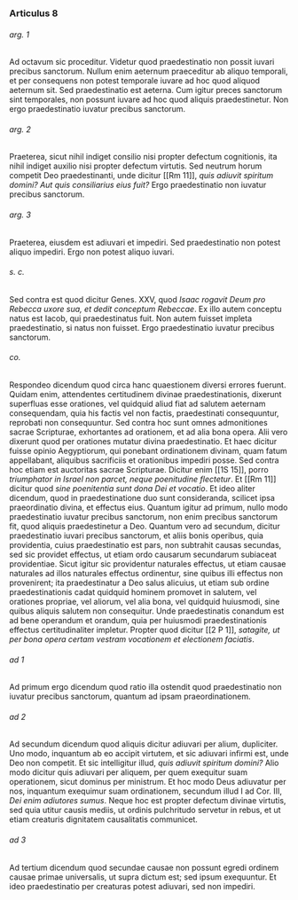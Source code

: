 ### Articulus 8

###### arg. 1
Ad octavum sic proceditur. Videtur quod praedestinatio non possit iuvari precibus sanctorum. Nullum enim aeternum praeceditur ab aliquo temporali, et per consequens non potest temporale iuvare ad hoc quod aliquod aeternum sit. Sed praedestinatio est aeterna. Cum igitur preces sanctorum sint temporales, non possunt iuvare ad hoc quod aliquis praedestinetur. Non ergo praedestinatio iuvatur precibus sanctorum.

###### arg. 2
Praeterea, sicut nihil indiget consilio nisi propter defectum cognitionis, ita nihil indiget auxilio nisi propter defectum virtutis. Sed neutrum horum competit Deo praedestinanti, unde dicitur [[Rm 11]], *quis adiuvit spiritum domini? Aut quis consiliarius eius fuit?* Ergo praedestinatio non iuvatur precibus sanctorum.

###### arg. 3
Praeterea, eiusdem est adiuvari et impediri. Sed praedestinatio non potest aliquo impediri. Ergo non potest aliquo iuvari.

###### s. c.
Sed contra est quod dicitur Genes. XXV, quod *Isaac rogavit Deum pro Rebecca uxore sua, et dedit conceptum Rebeccae*. Ex illo autem conceptu natus est Iacob, qui praedestinatus fuit. Non autem fuisset impleta praedestinatio, si natus non fuisset. Ergo praedestinatio iuvatur precibus sanctorum.

###### co.
Respondeo dicendum quod circa hanc quaestionem diversi errores fuerunt. Quidam enim, attendentes certitudinem divinae praedestinationis, dixerunt superfluas esse orationes, vel quidquid aliud fiat ad salutem aeternam consequendam, quia his factis vel non factis, praedestinati consequuntur, reprobati non consequuntur. Sed contra hoc sunt omnes admonitiones sacrae Scripturae, exhortantes ad orationem, et ad alia bona opera. Alii vero dixerunt quod per orationes mutatur divina praedestinatio. Et haec dicitur fuisse opinio Aegyptiorum, qui ponebant ordinationem divinam, quam fatum appellabant, aliquibus sacrificiis et orationibus impediri posse. Sed contra hoc etiam est auctoritas sacrae Scripturae. Dicitur enim [[1S 15]], porro *triumphator in Israel non parcet, neque poenitudine flectetur*. Et [[Rm 11]] dicitur quod *sine poenitentia sunt dona Dei et vocatio*. Et ideo aliter dicendum, quod in praedestinatione duo sunt consideranda, scilicet ipsa praeordinatio divina, et effectus eius. Quantum igitur ad primum, nullo modo praedestinatio iuvatur precibus sanctorum, non enim precibus sanctorum fit, quod aliquis praedestinetur a Deo. Quantum vero ad secundum, dicitur praedestinatio iuvari precibus sanctorum, et aliis bonis operibus, quia providentia, cuius praedestinatio est pars, non subtrahit causas secundas, sed sic providet effectus, ut etiam ordo causarum secundarum subiaceat providentiae. Sicut igitur sic providentur naturales effectus, ut etiam causae naturales ad illos naturales effectus ordinentur, sine quibus illi effectus non provenirent; ita praedestinatur a Deo salus alicuius, ut etiam sub ordine praedestinationis cadat quidquid hominem promovet in salutem, vel orationes propriae, vel aliorum, vel alia bona, vel quidquid huiusmodi, sine quibus aliquis salutem non consequitur. Unde praedestinatis conandum est ad bene operandum et orandum, quia per huiusmodi praedestinationis effectus certitudinaliter impletur. Propter quod dicitur [[2 P 1]], *satagite, ut per bona opera certam vestram vocationem et electionem faciatis*.

###### ad 1
Ad primum ergo dicendum quod ratio illa ostendit quod praedestinatio non iuvatur precibus sanctorum, quantum ad ipsam praeordinationem.

###### ad 2
Ad secundum dicendum quod aliquis dicitur adiuvari per alium, dupliciter. Uno modo, inquantum ab eo accipit virtutem, et sic adiuvari infirmi est, unde Deo non competit. Et sic intelligitur illud, *quis adiuvit spiritum domini?* Alio modo dicitur quis adiuvari per aliquem, per quem exequitur suam operationem, sicut dominus per ministrum. Et hoc modo Deus adiuvatur per nos, inquantum exequimur suam ordinationem, secundum illud I ad Cor. III, *Dei enim adiutores sumus*. Neque hoc est propter defectum divinae virtutis, sed quia utitur causis mediis, ut ordinis pulchritudo servetur in rebus, et ut etiam creaturis dignitatem causalitatis communicet.

###### ad 3
Ad tertium dicendum quod secundae causae non possunt egredi ordinem causae primae universalis, ut supra dictum est; sed ipsum exequuntur. Et ideo praedestinatio per creaturas potest adiuvari, sed non impediri.

